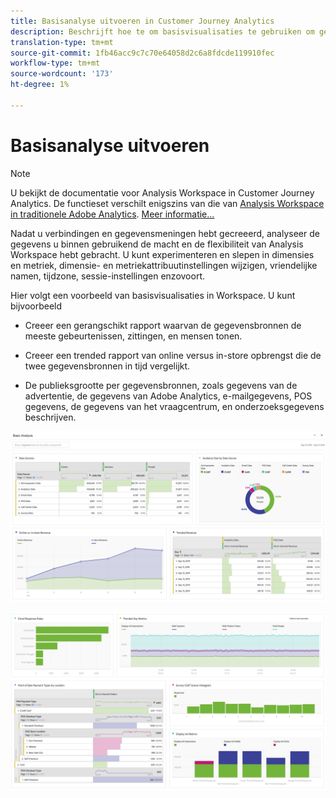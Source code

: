 ```yaml
---
title: Basisanalyse uitvoeren in Customer Journey Analytics
description: Beschrijft hoe te om basisvisualisaties te gebruiken om gegevens in Customer Journey Analytics te analyseren
translation-type: tm+mt
source-git-commit: 1fb46acc9c7c70e64058d2c6a8fdcde119910fec
workflow-type: tm+mt
source-wordcount: '173'
ht-degree: 1%

---
```



# Basisanalyse uitvoeren

>[!NOTE]
>
>U bekijkt de documentatie voor Analysis Workspace in Customer Journey Analytics. De functieset verschilt enigszins van die van [Analysis Workspace in traditionele Adobe Analytics](https://docs.adobe.com/content/help/en/analytics/analyze/analysis-workspace/home.html). [Meer informatie...](/help/getting-started/cja-aa.md)

Nadat u verbindingen en gegevensmeningen hebt gecreeerd, analyseer de gegevens u binnen gebruikend de macht en de flexibiliteit van Analysis Workspace hebt gebracht. U kunt experimenteren en slepen in dimensies en metriek, dimensie- en metriekattribuutinstellingen wijzigen, vriendelijke namen, tijdzone, sessie-instellingen enzovoort.

Hier volgt een voorbeeld van basisvisualisaties in Workspace. U kunt bijvoorbeeld

* Creeer een gerangschikt rapport waarvan de gegevensbronnen de meeste gebeurtenissen, zittingen, en mensen tonen.

* Creeer een trended rapport van online versus in-store opbrengst die de twee gegevensbronnen in tijd vergelijkt.

* De publieksgrootte per gegevensbronnen, zoals gegevens van de advertentie, de gegevens van Adobe Analytics, e-mailgegevens, POS gegevens, de gegevens van het vraagcentrum, en onderzoeksgegevens beschrijven.

![](assets/cja-basic-analysis.png)

![](assets/cja-basic-analysis2.png)

